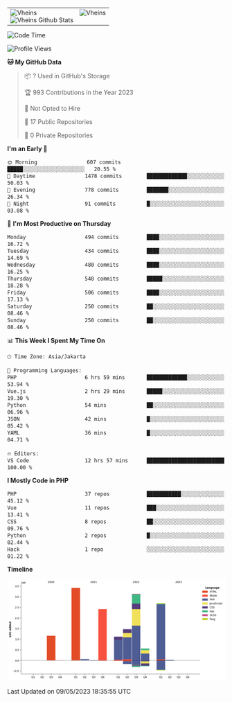 <table>
  <tr>
    <td valign="top">
      <img src="https://github-readme-streak-stats.herokuapp.com/?user=Vheins&" alt="Vheins" /><br/>
      <img src="https://github-readme-stats.vercel.app/api?username=vheins&count_private=true&show_icons=true" alt="Vheins Github Stats">
    </td>
    <td valign="top">
      <img src="https://github-readme-stats.vercel.app/api/top-langs/?username=Vheins&count_private=true" alt="Vheins" /><br/>
    </td>
  </tr>
</table>

<!--START_SECTION:waka-->
![Code Time](http://img.shields.io/badge/Code%20Time-168%20hrs%2035%20mins-blue)

![Profile Views](http://img.shields.io/badge/Profile%20Views-1-blue)

**🐱 My GitHub Data** 

> 📦 ? Used in GitHub's Storage 
 > 
> 🏆 993 Contributions in the Year 2023
 > 
> 🚫 Not Opted to Hire
 > 
> 📜 17 Public Repositories 
 > 
> 🔑 0 Private Repositories 
 > 
**I'm an Early 🐤** 

```text
🌞 Morning                607 commits         █████░░░░░░░░░░░░░░░░░░░░   20.55 % 
🌆 Daytime                1478 commits        █████████████░░░░░░░░░░░░   50.03 % 
🌃 Evening                778 commits         ███████░░░░░░░░░░░░░░░░░░   26.34 % 
🌙 Night                  91 commits          █░░░░░░░░░░░░░░░░░░░░░░░░   03.08 % 
```
📅 **I'm Most Productive on Thursday** 

```text
Monday                   494 commits         ████░░░░░░░░░░░░░░░░░░░░░   16.72 % 
Tuesday                  434 commits         ████░░░░░░░░░░░░░░░░░░░░░   14.69 % 
Wednesday                480 commits         ████░░░░░░░░░░░░░░░░░░░░░   16.25 % 
Thursday                 540 commits         █████░░░░░░░░░░░░░░░░░░░░   18.28 % 
Friday                   506 commits         ████░░░░░░░░░░░░░░░░░░░░░   17.13 % 
Saturday                 250 commits         ██░░░░░░░░░░░░░░░░░░░░░░░   08.46 % 
Sunday                   250 commits         ██░░░░░░░░░░░░░░░░░░░░░░░   08.46 % 
```


📊 **This Week I Spent My Time On** 

```text
🕑︎ Time Zone: Asia/Jakarta

💬 Programming Languages: 
PHP                      6 hrs 59 mins       █████████████░░░░░░░░░░░░   53.94 % 
Vue.js                   2 hrs 29 mins       █████░░░░░░░░░░░░░░░░░░░░   19.30 % 
Python                   54 mins             ██░░░░░░░░░░░░░░░░░░░░░░░   06.96 % 
JSON                     42 mins             █░░░░░░░░░░░░░░░░░░░░░░░░   05.42 % 
YAML                     36 mins             █░░░░░░░░░░░░░░░░░░░░░░░░   04.71 % 

🔥 Editors: 
VS Code                  12 hrs 57 mins      █████████████████████████   100.00 % 
```

**I Mostly Code in PHP** 

```text
PHP                      37 repos            ███████████░░░░░░░░░░░░░░   45.12 % 
Vue                      11 repos            ███░░░░░░░░░░░░░░░░░░░░░░   13.41 % 
CSS                      8 repos             ██░░░░░░░░░░░░░░░░░░░░░░░   09.76 % 
Python                   2 repos             █░░░░░░░░░░░░░░░░░░░░░░░░   02.44 % 
Hack                     1 repo              ░░░░░░░░░░░░░░░░░░░░░░░░░   01.22 % 
```



**Timeline**

![Lines of Code chart](https://raw.githubusercontent.com/vheins/vheins/main/assets/bar_graph.png)


 Last Updated on 09/05/2023 18:35:55 UTC
<!--END_SECTION:waka-->
